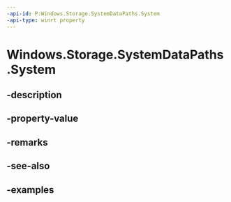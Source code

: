 ```yaml
---
-api-id: P:Windows.Storage.SystemDataPaths.System
-api-type: winrt property
---
```


<!-- Property syntax.
public string System { get; }
-->

# Windows.Storage.SystemDataPaths.System

## -description

## -property-value

## -remarks

## -see-also

## -examples

